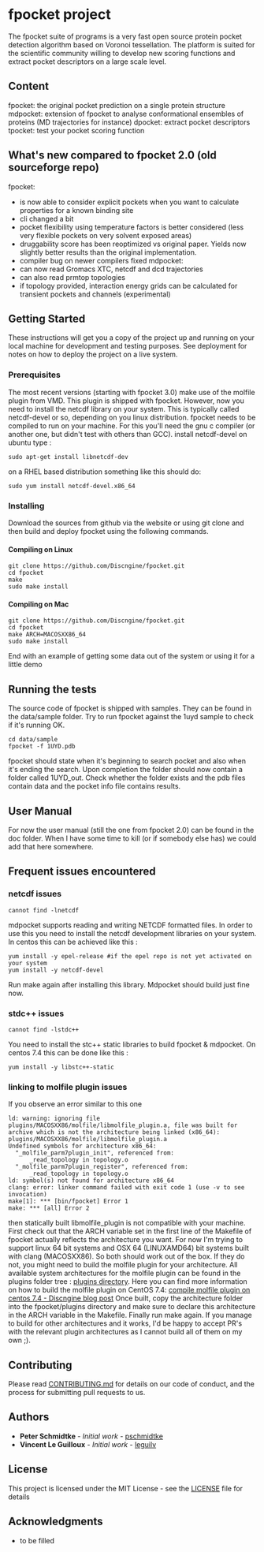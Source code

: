 # fpocket project
The fpocket suite of programs is a very fast open source protein pocket detection algorithm based on Voronoi tessellation. The platform is suited for the scientific community willing to develop new scoring functions and extract pocket descriptors on a large scale level.

## Content
fpocket: the original pocket prediction on a single protein structure 
mdpocket: extension of fpocket to analyse conformational ensembles of proteins (MD trajectories for instance)
dpocket: extract pocket descriptors
tpocket: test your pocket scoring function

## What's new compared to fpocket 2.0 (old sourceforge repo)
fpocket: 
- is now able to consider explicit pockets when you want to calculate properties for a known binding site
- cli changed a bit
- pocket flexibility using temperature factors is better considered (less very flexible pockets on very solvent exposed areas)
- druggability score has been reoptimized vs original paper. Yields now slightly better results than the original implementation.
- compiler bug on newer compilers fixed
mdpocket: 
- can now read Gromacs XTC, netcdf and dcd trajectories
- can also read prmtop topologies
- if topology provided, interaction energy grids can be calculated for transient pockets and channels (experimental)


## Getting Started

These instructions will get you a copy of the project up and running on your local machine for development and testing purposes. See deployment for notes on how to deploy the project on a live system.

### Prerequisites

The most recent versions (starting with fpocket 3.0) make use of the molfile plugin from VMD. This plugin is shipped with fpocket. However, now you need to install the netcdf library on your system. This is typically called netcdf-devel or so, depending on you linux distribution.
fpocket needs to be compiled to run on your machine. For this you'll need the gnu c compiler (or another one, but didn't test with others than GCC).
install netcdf-devel on ubuntu type : 
```
sudo apt-get install libnetcdf-dev
```
on a RHEL based distribution something like this should do:
```
sudo yum install netcdf-devel.x86_64
```

### Installing

Download the sources from github via the website or using git clone and then build and deploy fpocket using the following commands.

#### Compiling on Linux

```
git clone https://github.com/Discngine/fpocket.git
cd fpocket
make 
sudo make install
```

#### Compiling on Mac
```
git clone https://github.com/Discngine/fpocket.git
cd fpocket
make ARCH=MACOSXX86_64
sudo make install
```



End with an example of getting some data out of the system or using it for a little demo

## Running the tests

The source code of fpocket is shipped with samples. They can be found in the data/sample folder. Try to run fpocket against the 1uyd sample to check if it's running OK. 

```
cd data/sample
fpocket -f 1UYD.pdb
```
fpocket should state when it's beginning to search pocket and also when it's ending the search. Upon completion the folder should now contain a folder called 1UYD_out. Check whether the folder exists and the pdb files contain data and the pocket info file contains results. 


## User Manual
For now the user manual (still the one from fpocket 2.0) can be found in the doc folder. When I have some time to kill (or if somebody else has) we could add that here somewhere.

## Frequent issues encountered
### netcdf issues
```
cannot find -lnetcdf
```
mdpocket supports reading and writing NETCDF formatted files. In order to use this you need to install the netcdf development libraries on your system. 
In centos this can be achieved like this : 
```
yum install -y epel-release #if the epel repo is not yet activated on your system
yum install -y netcdf-devel

```

Run make again after installing this library. Mdpocket should build just fine now. 

### stdc++ issues
```
cannot find -lstdc++
```
You need to install the stc++ static libraries to build fpocket & mdpocket. On centos 7.4 this can be done like this : 
```
yum install -y libstc++-static
```

### linking to molfile plugin issues
If you observe an error similar to this one
```
ld: warning: ignoring file plugins/MACOSXX86/molfile/libmolfile_plugin.a, file was built for archive which is not the architecture being linked (x86_64): plugins/MACOSXX86/molfile/libmolfile_plugin.a
Undefined symbols for architecture x86_64:
  "_molfile_parm7plugin_init", referenced from:
      _read_topology in topology.o
  "_molfile_parm7plugin_register", referenced from:
      _read_topology in topology.o
ld: symbol(s) not found for architecture x86_64
clang: error: linker command failed with exit code 1 (use -v to see invocation)
make[1]: *** [bin/fpocket] Error 1
make: *** [all] Error 2
```
then statically built libmolfile_plugin is not compatible with your machine. First check out that the ARCH variable set in the first line of the Makefile of fpocket actually reflects the architecture you want. For now I'm trying to support linux 64 bit systems and OSX 64 (LINUXAMD64) bit systems built with clang (MACOSXX86). So both should work out of the box. If they do not, you might need to build the molfile plugin for your architecture. All available system architectures for the molfile plugin can be found in the plugins folder tree : [plugins directory](https://github.com/Discngine/fpocket/tree/master/plugins). 
Here you can find more information on how to build the molfile plugin on CentOS 7.4: 
[compile molfile plugin on centos 7.4 - Discngine blog post](https://www.discngine.com/blog/2019/5/25/building-the-vmd-molfile-plugin-from-source-code)
Once built, copy the architecture folder into the fpocket/plugins directory and make sure to declare this architecture in the ARCH variable in the Makefile. Finally run make again.
If you manage to build for other architectures and it works, I'd be happy to accept PR's with the relevant plugin architectures as I cannot build all of them on my own ;).

## Contributing

Please read [CONTRIBUTING.md](https://gist.github.com/PurpleBooth/b24679402957c63ec426) for details on our code of conduct, and the process for submitting pull requests to us.


## Authors

* **Peter Schmidtke** - *Initial work* - [pschmidtke](https://github.com/pschmidtke)
* **Vincent Le Guilloux** - *Initial work* - [leguilv](https://github.com/leguilv)


## License

This project is licensed under the MIT License - see the [LICENSE](LICENSE) file for details

## Acknowledgments

* to be filled
